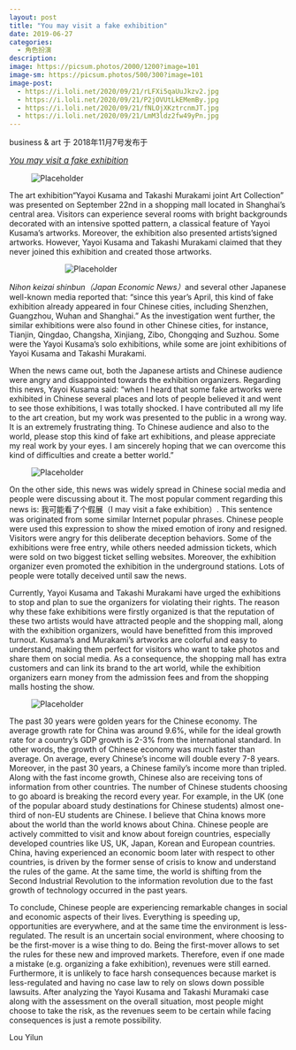 ```yaml
---
layout: post
title: "You may visit a fake exhibition"
date: 2019-06-27
categories:
  - 角色扮演
description:
image: https://picsum.photos/2000/1200?image=101
image-sm: https://picsum.photos/500/300?image=101
image-post: 
  - https://i.loli.net/2020/09/21/rLFXi5qaUuJkzv2.jpg
  - https://i.loli.net/2020/09/21/P2jOVUtLkEMemBy.jpg
  - https://i.loli.net/2020/09/21/fNLOjXKztrcnmJT.jpg
  - https://i.loli.net/2020/09/21/LmM3ldz2fw49yPn.jpg
---
```

business & art 于 2018年11月7号发布于

<a href="https://businessnarts.com/2018/11/07/you-may-visit-a-fake-exhibition/"><i style="font-size:15px">You may visit a fake exhibition</i></a>

<figure>
  <img src="{{ page.image-post[0] }}" alt="Placeholder"/>
</figure>

The art exhibition“Yayoi Kusama and Takashi Murakami joint Art Collection” was presented on September 22nd in a shopping mall located in Shanghai’s central area. Visitors can experience several rooms with bright backgrounds decorated with an intensive spotted pattern, a classical feature of Yayoi Kusama’s artworks. Moreover, the exhibition also presented artists’signed artworks. However, Yayoi Kusama and Takashi Murakami claimed that they never joined this exhibition and created those artworks.

<figure style="width:60%;margin:auto;">
  <img src="{{ page.image-post[1] }}" alt="Placeholder"/>
</figure>

<i>Nihon keizai shinbun（Japan Economic News）</i>and several other Japanese well-known media reported that: “since this year’s April, this kind of fake exhibition already appeared in four Chinese cities, including Shenzhen, Guangzhou, Wuhan and Shanghai.” As the investigation went further, the similar exhibitions were also found in other Chinese cities, for instance, Tianjin, Qingdao, Changsha, Xinjiang, Zibo, Chongqing and Suzhou. Some were the Yayoi Kusama’s solo exhibitions, while some are joint exhibitions of Yayoi Kusama and Takashi Murakami.

When the news came out, both the Japanese artists and Chinese audience were angry and disappointed towards the exhibition organizers. Regarding this news, Yayoi Kusama said: “when I heard that some fake artworks were exhibited in Chinese several places and lots of people believed it and went to see those exhibitions, I was totally shocked. I have contributed all my life to the art creation, but my work was presented to the public in a wrong way. It is an extremely frustrating thing. To Chinese audience and also to the world, please stop this kind of fake art exhibitions, and please appreciate my real work by your eyes. I am sincerely hoping that we can overcome this kind of difficulties and create a better world.”

<figure>
  <img src="{{ page.image-post[2] }}" alt="Placeholder"/>
</figure>

On the other side, this news was widely spread in Chinese social media and people were discussing about it. The most popular comment regarding this news is: 我可能看了个假展（I may visit a fake exhibition）. This sentence was originated from some similar Internet popular phrases. Chinese people were used this expression to show the mixed emotion of irony and resigned. Visitors were angry for this deliberate deception behaviors. Some of the exhibitions were free entry, while others needed admission tickets, which were sold on two biggest ticket selling websites. Moreover, the exhibition organizer even promoted the exhibition in the underground stations. Lots of people were totally deceived until saw the news.

Currently, Yayoi Kusama and Takashi Murakami have urged the exhibitions to stop and plan to sue the organizers for violating their rights. The reason why these fake exhibitions were firstly organized is that the reputation of these two artists would have attracted people and the shopping mall, along with the exhibition organizers,  would have benefitted from this improved turnout. Kusama’s and Murakami’s artworks are colorful and easy to understand, making them perfect for visitors who want to take photos and share them on social media.  As a consequence, the shopping mall has extra customers and can link its brand to the art world, while the exhibition organizers earn money from the admission fees and from the shopping malls hosting the show.

<figure>
  <img src="{{ page.image-post[3] }}" alt="Placeholder"/>
</figure>

The past 30 years were golden years for the Chinese economy. The average growth rate for China was around 9.6%, while for the ideal growth rate for a country’s GDP growth is 2-3% from the international standard. In other words, the growth of Chinese economy was much faster than average. On average, every Chinese’s income will double every 7-8 years. Moreover, in the past 30 years, a Chinese family’s income more than tripled. Along with the fast income growth, Chinese also are receiving tons of information from other countries. The number of Chinese students choosing to go aboard is breaking the record every year. For example, in the UK (one of the popular aboard study destinations for Chinese students) almost one-third of non-EU students are Chinese. I believe that China knows more about the world than the world knows about China. Chinese people are actively committed to visit and know about foreign countries, especially developed countries like US, UK, Japan, Korean and European countries. China, having experienced an economic boom later with respect to other countries, is driven by the former sense of crisis to know and understand the rules of the game. At the same time, the world is shifting from the Second Industrial Revolution to the information revolution due to the fast growth of technology occurred in the past years.

To conclude, Chinese people are experiencing remarkable changes in social and economic aspects of their lives. Everything is speeding up, opportunities are everywhere, and at the same time the environment is less-regulated. The result is an uncertain social environment, where choosing to be the first-mover is a wise thing to do. Being the first-mover allows to set the rules for these new and improved markets. Therefore, even if one made a mistake (e.g. organizing a fake exhibition), revenues were still earned. Furthermore, it is unlikely to face harsh consequences because market is less-regulated and having no case law to rely on slows down possible lawsuits. After analyzing the Yayoi Kusama and Takashi Muramaki case along with the assessment on the overall situation, most people might choose to take the risk, as the revenues seem to be certain while facing consequences is just a remote possibility.



 
Lou Yilun